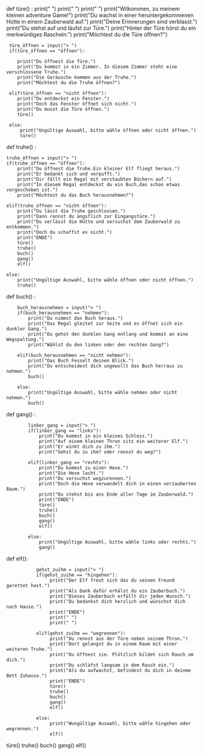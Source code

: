 
def türe() :
     print("  ")
     print("  ")
     print("  ")
     print("Wilkommen, zu meinem kleinen adventure Game!")
     print("Du wachst in einer heruntergekommenen Hütte in einem Zauberwald auf.")
     print("Deine Erinnerungen sind verblasst.")
     print("Du stehst auf und läufst zur Türe.")
     print("Hinter der Türe hörst du ein merkwürdiges Rascheln.")
     print("Möchtest du die Türe öffnen?")
     
     türe_öffnen = input("> ")
     if(türe_öffnen == "öffnen"):

        print("Du öffnest die Türe.")
        print("Du kommst in ein Zimmer. In diesem Zimmer steht eine verschlossene Truhe.")
        print("Die Geräusche kommen aus der Truhe.")
        print("Möchtest du die Truhe öffnen?")

     elif(türe_öffnen == "nicht öffnen"):
        print("Du entdeckst ein Fenster.")
        print("Doch das Fenster öffnet sich nicht.")
        print("Du musst die Türe öffnen.")
        türe()

     else:
         print("Ungültige Auswahl, bitte wähle öffnen oder nicht öffnen.")
         türe()

def truhe() :

    truhe_öffnen = input("> ")
    if(truhe_öffnen == "öffnen"):
        print("Du öffnest die Truhe.Ein kleiner Elf fliegt heraus.")
        print("Er bedankt sich und verpufft.")
        print("Dir fällt ein Regal mit verstaubten Büchern auf.")
        print("In diesem Regal entdeckst du ein Buch,das schon etwas vorgeschoben ist.")
        print("Möchtest du das Buch herausnehmen?")

    elif(truhe_öffnen == "nicht öffnen"):
        print("Du lässt die Truhe geschlossen.")
        print("Dann rennst du ängstlich zur Eingangstüre.") 
        print("Du verlässt die Hütte und versuchst dem Zauberwald zu entkommen.")
        print("Doch du schaffst es nicht.")
        print("ENDE")
        türe()
        truhe()
        buch()
        gang()
        elf()

    else:
        print("Ungültige Auswahl, bitte wähle öffnen oder nicht öffnen.")
        truhe()
       


def buch() :    
        
        buch_herausnehmen = input("> ")
        if(buch_herausnehmen == "nehmen"):
            print("Du nimmst das Buch heraus.")
            print("Das Regal gleitet zur Seite und es öffnet sich ein dunkler Gang.")
            print("Du gehst den dunklen Gang entlang und kommst an eine Wegspaltung.")
            print("Wählst du den linken oder den rechten Gang?")

        elif(buch_herausnehmen == "nicht nehmen"):
            print("Das Buch Fesselt deinen Blick.")
            print("Du entscheidest dich ungewollt das Buch herraus zu nehmen.")
            buch()  

        else:
            print("Ungültige Auswahl, bitte wähle nehmen oder nicht nehmen.")
            buch()

        


def gang() :  
                     
            linker_gang = input("> ")
            if(linker_gang == "links"):
                print("Du kommst in ein kleines Schloss.")
                print("Auf einem kleinen Thron sitz ein weiterer Elf.")
                print("Er winkt dich zu ihm.")
                print("Gehst du zu ihm? oder rennst du weg?")

            elif(linker_gang == "rechts"):
                print("Du kommst zu einer Hexe.")
                print("Die Hexe lacht.")
                print("Du versuchst wegzurennen.")
                print("Doch die Hexe verwandelt dich in einen verzauberten Baum.")
                print("Du stehst bis ans Ende aller Tage im Zauberwald.")
                print("ENDE")
                türe()
                truhe()
                buch()
                gang()
                elf()

            else:
                print("Ungültige Auswahl, bitte wähle links oder rechts.")
                gang()

             
def elf():   
                         
               gehst_zuihm = input("> ")
               if(gehst_zuihm == "hingehen"):
                    print("Der Elf freut sich das du seinen Freund gerettet hast.")
                    print("Als Dank dafür erhälst du ein Zauberbuch.")
                    print("Dieses Zauberbuch erfüllt dir jeden Wunsch.")
                    print("Du bedankst dich herzlich und wünschst dich nach Hause.")
                    print("ENDE")
                    print(" ")
                    print(" ")

               elif(gehst_zuihm == "wegrennen"):
                    print("Du rennst aus der Türe neben seinem Thron.")
                    print("Dort gelangst du in einem Raum mit einer weiteren Truhe.")
                    print("Du öffnest sie. Plötzlich bildet sich Rauch um dich.")
                    print("Du schläfst langsam in dem Rauch ein.")
                    print("Als du aufwachst, befindest du dich in deinme Bett Zuhause.")
                    print("ENDE")
                    türe()
                    truhe()
                    buch()
                    gang()
                    elf()
                    
               else:
                    print("Wungültige Auswahl, bitte wähle hingehen oder wegrennen.")
                    elf()

türe()
truhe()
buch()
gang()
elf()
